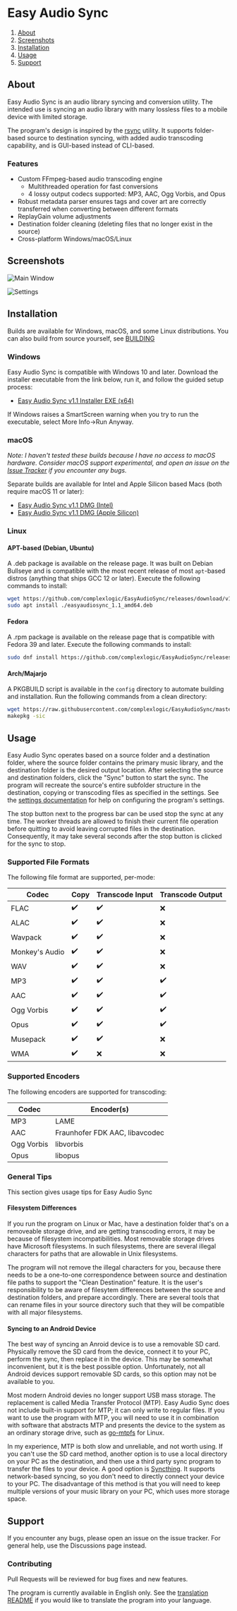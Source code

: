 # Easy Audio Sync
1. [About](#about)
2. [Screenshots](#screenshots)
3. [Installation](#installation)
4. [Usage](#usage)
5. [Support](#support)

## About
Easy Audio Sync is an audio library syncing and conversion utility. The intended use is syncing an audio library with many lossless files to a mobile device with limited storage.

The program's design is inspired by the [rsync](https://github.com/WayneD/rsync) utility. It supports folder-based source to destination syncing, with added audio transcoding capability, and is GUI-based instead of CLI-based.

### Features
- Custom FFmpeg-based audio transcoding engine
  - Multithreaded operation for fast conversions
  - 4 lossy output codecs supported: MP3, AAC, Ogg Vorbis, and Opus
- Robust metadata parser ensures tags and cover art are correctly transferred when converting between different formats
- ReplayGain volume adjustments
- Destination folder cleaning (deleting files that no longer exist in the source)
- Cross-platform Windows/macOS/Linux

## Screenshots
![Main Window](https://github.com/complexlogic/EasyAudioSync/assets/95071366/e32beb0c-2f07-4b39-a75f-93ed6226c014)

![Settings](https://github.com/complexlogic/EasyAudioSync/assets/95071366/9f4bcc67-995f-4f74-b533-13581e2bbd92)

## Installation
Builds are available for Windows, macOS, and some Linux distributions. You can also build from source yourself, see [BUILDING](docs/building.md)

### Windows
Easy Audio Sync is compatible with Windows 10 and later. Download the installer executable from the link below, run it, and follow the guided setup process:
- [Easy Audio Sync v1.1 Installer EXE (x64)](https://github.com/complexlogic/EasyAudioSync/releases/download/v1.1/easyaudiosync-1.1-setup.exe)

If Windows raises a SmartScreen warning when you try to run the executable, select More Info->Run Anyway.

### macOS
*Note: I haven't tested these builds because I have no access to macOS hardware. Consider macOS support experimental, and open an issue on the [Issue Tracker](https://github.com/complexlogic/EasyAudioSync/issues) if you encounter any bugs.*

Separate builds are available for Intel and Apple Silicon based Macs (both require macOS 11 or later):
- [Easy Audio Sync v1.1 DMG (Intel)](https://github.com/complexlogic/EasyAudioSync/releases/download/v1.1/easyaudiosync-1.1-x86_64.dmg)
- [Easy Audio Sync v1.1 DMG (Apple Silicon)](https://github.com/complexlogic/EasyAudioSync/releases/download/v1.1/easyaudiosync-1.1-arm64.dmg)

### Linux
#### APT-based (Debian, Ubuntu)
A .deb package is available on the release page. It was built on Debian Bullseye and is compatible with the most recent release of most `apt`-based distros (anything that ships GCC 12 or later). Execute the following commands to install:

```bash
wget https://github.com/complexlogic/EasyAudioSync/releases/download/v1.1/easyaudiosync_1.1_amd64.deb
sudo apt install ./easyaudiosync_1.1_amd64.deb
```

#### Fedora
A .rpm package is available on the release page that is compatible with Fedora 39 and later. Execute the following commands to install:

```bash
sudo dnf install https://github.com/complexlogic/EasyAudioSync/releases/download/v1.1/easyaudiosync-1.1-1.x86_64.rpm
```

#### Arch/Majarjo
A PKGBUILD script is available in the `config` directory to automate building and installation. Run the following commands from a clean directory:

```bash
wget https://raw.githubusercontent.com/complexlogic/EasyAudioSync/master/config/PKGBUILD
makepkg -sic
```
## Usage
Easy Audio Sync operates based on a source folder and a destination folder, where the source folder contains the primary music library, and the destination folder is the desired output location. After selecting the source and destination folders, click the "Sync" button to start the sync. The program will recreate the source's entire subfolder structure in the destination, copying or transcoding files as specified in the settings. See the [settings documentation](docs/settings.md) for help on configuring the program's settings.

The stop button next to the progress bar can be used stop the sync at any time. The worker threads are allowed to finish their current file operation before quitting to avoid leaving corrupted files in the destination. Consequently, it may take several seconds after the stop button is clicked for the sync to stop.

### Supported File Formats
The following file format are supported, per-mode:

| Codec          | Copy               | Transcode Input    | Transcode Output   |
| -------------- | ------------------ | ------------------ | ------------------ |
| FLAC           | :heavy_check_mark: | :heavy_check_mark: | :x:                |
| ALAC           | :heavy_check_mark: | :heavy_check_mark: | :x:                |
| Wavpack        | :heavy_check_mark: | :heavy_check_mark: | :x:                |
| Monkey's Audio | :heavy_check_mark: | :heavy_check_mark: | :x:                |
| WAV            | :heavy_check_mark: | :heavy_check_mark: | :x:                |
| MP3            | :heavy_check_mark: | :heavy_check_mark: | :heavy_check_mark: |
| AAC            | :heavy_check_mark: | :heavy_check_mark: | :heavy_check_mark: |
| Ogg Vorbis     | :heavy_check_mark: | :heavy_check_mark: | :heavy_check_mark: |
| Opus           | :heavy_check_mark: | :heavy_check_mark: | :heavy_check_mark: |
| Musepack       | :heavy_check_mark: | :heavy_check_mark: | :x:                |
| WMA            | :heavy_check_mark: | :x:                | :x:                |

### Supported Encoders
The following encoders are supported for transcoding:

| Codec        | Encoder(s)                     |
| ------------ | ------------------------------ |
| MP3          | LAME                           |
| AAC          | Fraunhofer FDK AAC, libavcodec |
| Ogg Vorbis   | libvorbis                      |
| Opus         | libopus                        |

### General Tips
This section gives usage tips for Easy Audio Sync

#### Filesystem Differences
If you run the program on Linux or Mac, have a destination folder that's on a removeable storage drive, and are getting transcoding errors, it may be because of filesystem incompatibilities. Most removable storage drives have Microsoft filesystems. In such filesystems, there are several illegal characters for paths that are allowable in Unix filesystems.

The program will not remove the illegal characters for you, because there needs to be a one-to-one correspondence between source and destination file paths to support the "Clean Destination" feature. It is the user's responsibility to be aware of filesytem differences between the source and destination folders, and prepare accordingly. There are several tools that can rename files in your source directory such that they will be compatible with all major filesystems.

#### Syncing to an Android Device
The best way of syncing an Anroid device is to use a removable SD card. Physically remove the SD card from the device, connect it to your PC, perform the sync, then replace it in the device. This may be somewhat inconvenient, but it is the best possible option. Unfortunately, not all Android devices support removable SD cards, so this option may not be available to you.

Most modern Android devies no longer support USB mass storage. The replacement is called Media Transfer Protocol (MTP). Easy Audio Sync does not include built-in support for MTP; it can only write to regular files. If you want to use the program with MTP, you will need to use it in combination with software that abstracts MTP and presents the device to the system as an ordinary storage drive, such as [go-mtpfs](https://github.com/hanwen/go-mtpfs) for Linux.

In my experience, MTP is both slow and unreliable, and not worth using. If you can't use the SD card method, another option is to use a local directory on your PC as the destination, and then use a third party sync program to transfer the files to your device. A good option is [Syncthing](https://github.com/syncthing/syncthing). It supports network-based syncing, so you don't need to directly connect your device to your PC. The disadvantage of this method is that you will need to keep multiple versions of your music library on your PC, which uses more storage space.

## Support
If you encounter any bugs, please open an issue on the issue tracker. For general help, use the Discussions page instead.

### Contributing
Pull Requests will be reviewed for bug fixes and new features.

The program is currently available in English only. See the [translation README](translations/README.md) if you would like to translate the program into your language.
